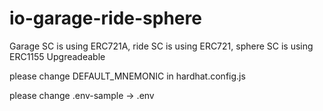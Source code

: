 # io-garage-ride-sphere
Garage SC is using ERC721A, ride SC is using ERC721, sphere SC is using ERC1155 Upgreadeable


please change DEFAULT_MNEMONIC in hardhat.config.js


please change .env-sample -> .env

